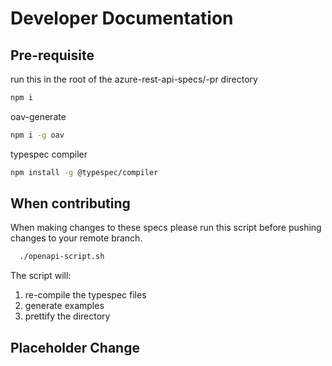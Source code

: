 # Developer Documentation

## Pre-requisite

run this in the root of the azure-rest-api-specs/-pr directory
```bash
npm i
```
oav-generate
```bash
npm i -g oav
```
typespec compiler
```bash
npm install -g @typespec/compiler
```
## When contributing
When making changes to these specs please run this script before pushing changes to your remote branch.
 ```bash
   ./openapi-script.sh
```

The script will:
1. re-compile the typespec files
2. generate examples
3. prettify the directory


## Placeholder Change